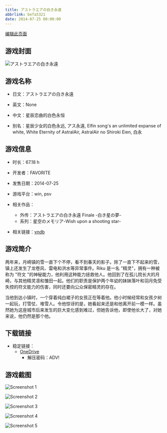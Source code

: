 ```yaml
---
title: アストラエアの白き永遠
abbrlink: befa5321
date: 2014-07-25 00:00:00
---
```

[编辑此页面](https://github.com/ACG-3/ADV3-source/blob/main/source/_posts/games/%E3%82%A2%E3%82%B9%E3%83%88%E3%83%A9%E3%82%A8%E3%82%A2%E3%81%AE%E7%99%BD%E3%81%8D%E6%B0%B8%E9%81%A0%20Finale%20-%E7%99%BD%E3%81%8D%E6%98%9F%E3%81%AE%E5%A4%A2-.md)

## 游戏封面

![アストラエアの白き永遠](https://pan.timero.xyz/d/onedrive/img_lib_001/%E3%82%A2%E3%82%B9%E3%83%88%E3%83%A9%E3%82%A8%E3%82%A2%E3%81%AE%E7%99%BD%E3%81%8D%E6%B0%B8%E9%81%A0%20Finale%20-%E7%99%BD%E3%81%8D%E6%98%9F%E3%81%AE%E5%A4%A2-_cover.avif)


## 游戏名称

- 日文：アストラエアの白き永遠
- 英文：None
- 中文：星辰恋曲的白色永恒

- 别名：星辰少女的白色永远, アス永遠, Elfin song's an unlimited expanse of white, White Eternity of AstralAir, AstralAir no Shiroki Eien, 白永


## 游戏信息

- 时长：67.18 h
- 开发者：FAVORITE
- 发售日期：2014-07-25
- 游戏平台：win, psv
- 相关作品：
   - 外传：アストラエアの白き永遠 Finale -白き星の夢-
   - 系列：星空のメモリア-Wish upon a shooting star-

- 相关链接：[vndb](https://vndb.org/v12984)


## 游戏简介

两年来，月崎镇的雪一直下个不停，看不到春天的影子。除了一直下不起来的雪，镇上还发生了龙卷风、雷电和洪水等异常事件。Riku 是一名 "精灵"，拥有一种被称为 "符文 "的神秘能力，他利用这种能力拯救他人。他回到了在孤儿院长大的月崎，与其他精灵凛和雏田一起。他们的职责是保护两个年幼的妹妹落叶和羽月免受失控的符文能力的伤害，同时还要向公众保密精灵的存在。

当他到达小镇时，一个穿着纯白裙子的女孩正在等着他。他小时候经常和女孩夕树一起玩，打雪仗、堆雪人。令他惊讶的是，她看起来还是和他离开前一模一样。虽然她为这座城市后来发生的巨大变化感到难过，但她告诉他，即使他长大了，对她来说，他仍然是那个他。




## 下载链接

- 稳定链接：
    - [OneDrive](https://pan.timero.xyz/onedrive/adv_lib_001/%E3%82%A2%E3%82%B9%E3%83%88%E3%83%A9%E3%82%A8%E3%82%A2%E3%81%AE%E7%99%BD%E3%81%8D%E6%B0%B8%E9%81%A0%20Finale%20-%E7%99%BD%E3%81%8D%E6%98%9F%E3%81%AE%E5%A4%A2-)
        - 解压密码：ADV!



## 游戏截图


![Screenshot 1](https://pan.timero.xyz/d/onedrive/img_lib_001/%E3%82%A2%E3%82%B9%E3%83%88%E3%83%A9%E3%82%A8%E3%82%A2%E3%81%AE%E7%99%BD%E3%81%8D%E6%B0%B8%E9%81%A0%20Finale%20-%E7%99%BD%E3%81%8D%E6%98%9F%E3%81%AE%E5%A4%A2-_Screenshot_1.avif)

![Screenshot 2](https://pan.timero.xyz/d/onedrive/img_lib_001/%E3%82%A2%E3%82%B9%E3%83%88%E3%83%A9%E3%82%A8%E3%82%A2%E3%81%AE%E7%99%BD%E3%81%8D%E6%B0%B8%E9%81%A0%20Finale%20-%E7%99%BD%E3%81%8D%E6%98%9F%E3%81%AE%E5%A4%A2-_Screenshot_2.avif)

![Screenshot 3](https://pan.timero.xyz/d/onedrive/img_lib_001/%E3%82%A2%E3%82%B9%E3%83%88%E3%83%A9%E3%82%A8%E3%82%A2%E3%81%AE%E7%99%BD%E3%81%8D%E6%B0%B8%E9%81%A0%20Finale%20-%E7%99%BD%E3%81%8D%E6%98%9F%E3%81%AE%E5%A4%A2-_Screenshot_3.avif)

![Screenshot 4](https://pan.timero.xyz/d/onedrive/img_lib_001/%E3%82%A2%E3%82%B9%E3%83%88%E3%83%A9%E3%82%A8%E3%82%A2%E3%81%AE%E7%99%BD%E3%81%8D%E6%B0%B8%E9%81%A0%20Finale%20-%E7%99%BD%E3%81%8D%E6%98%9F%E3%81%AE%E5%A4%A2-_Screenshot_4.avif)

![Screenshot 5](https://pan.timero.xyz/d/onedrive/img_lib_001/%E3%82%A2%E3%82%B9%E3%83%88%E3%83%A9%E3%82%A8%E3%82%A2%E3%81%AE%E7%99%BD%E3%81%8D%E6%B0%B8%E9%81%A0%20Finale%20-%E7%99%BD%E3%81%8D%E6%98%9F%E3%81%AE%E5%A4%A2-_Screenshot_5.avif)

